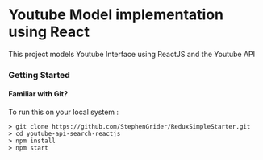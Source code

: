 # Youtube Model implementation using React

This project models Youtube Interface using ReactJS and the Youtube API

### Getting Started

#### Familiar with Git?
To run this on your local system :

```
> git clone https://github.com/StephenGrider/ReduxSimpleStarter.git
> cd youtube-api-search-reactjs
> npm install
> npm start
```
